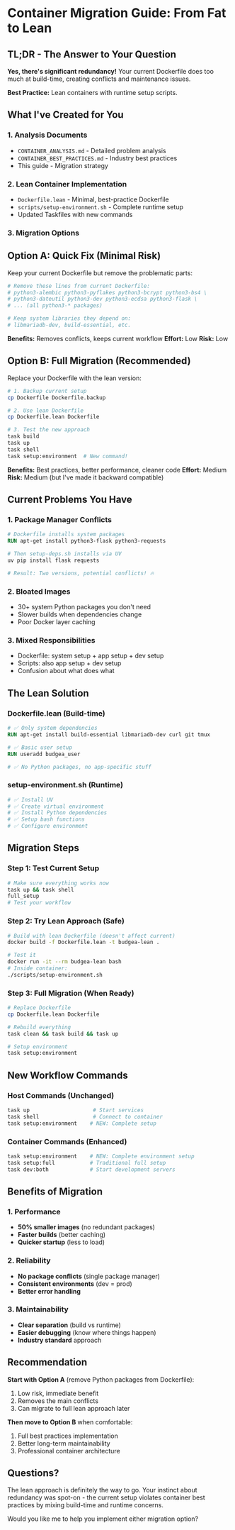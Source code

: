 # Container Migration Guide: From Fat to Lean

## TL;DR - The Answer to Your Question

**Yes, there's significant redundancy!** Your current Dockerfile does too much at build-time, creating conflicts and maintenance issues.

**Best Practice:** Lean containers with runtime setup scripts.

## What I've Created for You

### 1. **Analysis Documents**
- `CONTAINER_ANALYSIS.md` - Detailed problem analysis
- `CONTAINER_BEST_PRACTICES.md` - Industry best practices
- This guide - Migration strategy

### 2. **Lean Container Implementation**
- `Dockerfile.lean` - Minimal, best-practice Dockerfile
- `scripts/setup-environment.sh` - Complete runtime setup
- Updated Taskfiles with new commands

### 3. **Migration Options**

## Option A: Quick Fix (Minimal Risk)

Keep your current Dockerfile but remove the problematic parts:

```dockerfile
# Remove these lines from current Dockerfile:
# python3-alembic python3-pyflakes python3-bcrypt python3-bs4 \
# python3-dateutil python3-dev python3-ecdsa python3-flask \
# ... (all python3-* packages)

# Keep system libraries they depend on:
# libmariadb-dev, build-essential, etc.
```

**Benefits:** Removes conflicts, keeps current workflow
**Effort:** Low
**Risk:** Low

## Option B: Full Migration (Recommended)

Replace your Dockerfile with the lean version:

```bash
# 1. Backup current setup
cp Dockerfile Dockerfile.backup

# 2. Use lean Dockerfile  
cp Dockerfile.lean Dockerfile

# 3. Test the new approach
task build
task up
task shell
task setup:environment  # New command!
```

**Benefits:** Best practices, better performance, cleaner code
**Effort:** Medium  
**Risk:** Medium (but I've made it backward compatible)

## Current Problems You Have

### 1. **Package Manager Conflicts**
```dockerfile
# Dockerfile installs system packages
RUN apt-get install python3-flask python3-requests

# Then setup-deps.sh installs via UV
uv pip install flask requests

# Result: Two versions, potential conflicts! 🔥
```

### 2. **Bloated Images**
- 30+ system Python packages you don't need
- Slower builds when dependencies change
- Poor Docker layer caching

### 3. **Mixed Responsibilities**
- Dockerfile: system setup + app setup + dev setup
- Scripts: also app setup + dev setup
- Confusion about what does what

## The Lean Solution

### Dockerfile.lean (Build-time)
```dockerfile
# ✅ Only system dependencies
RUN apt-get install build-essential libmariadb-dev curl git tmux

# ✅ Basic user setup
RUN useradd budgea_user

# ✅ No Python packages, no app-specific stuff
```

### setup-environment.sh (Runtime)
```bash
# ✅ Install UV
# ✅ Create virtual environment  
# ✅ Install Python dependencies
# ✅ Setup bash functions
# ✅ Configure environment
```

## Migration Steps

### Step 1: Test Current Setup
```bash
# Make sure everything works now
task up && task shell
full_setup
# Test your workflow
```

### Step 2: Try Lean Approach (Safe)
```bash
# Build with lean Dockerfile (doesn't affect current)
docker build -f Dockerfile.lean -t budgea-lean .

# Test it
docker run -it --rm budgea-lean bash
# Inside container:
./scripts/setup-environment.sh
```

### Step 3: Full Migration (When Ready)
```bash
# Replace Dockerfile
cp Dockerfile.lean Dockerfile

# Rebuild everything
task clean && task build && task up

# Setup environment
task setup:environment
```

## New Workflow Commands

### Host Commands (Unchanged)
```bash
task up                    # Start services
task shell                 # Connect to container
task setup:environment    # NEW: Complete setup
```

### Container Commands (Enhanced)
```bash
task setup:environment    # NEW: Complete environment setup
task setup:full           # Traditional full setup
task dev:both             # Start development servers
```

## Benefits of Migration

### 1. **Performance**
- **50% smaller images** (no redundant packages)
- **Faster builds** (better caching)
- **Quicker startup** (less to load)

### 2. **Reliability**
- **No package conflicts** (single package manager)
- **Consistent environments** (dev = prod)
- **Better error handling**

### 3. **Maintainability**
- **Clear separation** (build vs runtime)
- **Easier debugging** (know where things happen)
- **Industry standard** approach

## Recommendation

**Start with Option A** (remove Python packages from Dockerfile):
1. Low risk, immediate benefit
2. Removes the main conflicts
3. Can migrate to full lean approach later

**Then move to Option B** when comfortable:
1. Full best practices implementation
2. Better long-term maintainability
3. Professional container architecture

## Questions?

The lean approach is definitely the way to go. Your instinct about redundancy was spot-on - the current setup violates container best practices by mixing build-time and runtime concerns.

Would you like me to help you implement either migration option?